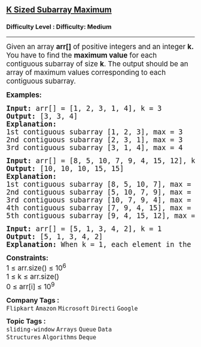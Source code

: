 <h2><a href="https://www.geeksforgeeks.org/problems/maximum-of-all-subarrays-of-size-k3101/1">K Sized Subarray Maximum</a></h2><h3>Difficulty Level : Difficulty: Medium</h3><hr><div class="problems_problem_content__Xm_eO"><p><span style="font-size: 14pt;">Given an array&nbsp;<strong>arr[]</strong> of positive integers and an integer <strong>k.</strong> You have to find the <strong>maximum value</strong> for each contiguous subarray of size <strong>k</strong>. The output should be an array of maximum values corresponding to each contiguous subarray.</span></p>
<p><span style="font-size: 14pt;"><strong>Examples:</strong></span></p>
<pre><span style="font-size: 14pt;"><strong>Input: </strong>arr[] = [1, 2, 3, 1, 4], k = 3
<strong>Output: </strong>[3, 3, 4]
<strong>Explanation: </strong>
1st contiguous subarray [1, 2, 3], max = 3
2nd contiguous subarray [2, 3, 1], max = 3
3rd contiguous subarray [3, 1, 4], max = 4</span></pre>
<pre><span style="font-size: 14pt;"><strong>Input: </strong>arr[] = [8, 5, 10, 7, 9, 4, 15, 12], k = 4
<strong>Output: </strong>[10, 10, 10, 15, 15]
<strong>Explanation: 
</strong>1st contiguous subarray [8, 5, 10, 7], max = 10
2nd contiguous subarray [5, 10, 7, 9], max = 10
3rd contiguous subarray [10, 7, 9, 4], max = 10
4th contiguous subarray [7, 9, 4, 15], max = 15
5th contiguous subarray [9, 4, 15, 12], max = 15<br></span></pre>
<pre><span style="font-size: 14pt;"><strong>Input: </strong>arr[] = [5, 1, 3, 4, 2], k = 1
<strong>Output: </strong>[5, 1, 3, 4, 2]
<strong>Explanation: </strong>When k = 1, each element in the array is its own subarray, so the output is simply the same array
</span></pre>
<p><span style="font-size: 14pt;"><strong>Constraints:</strong><br>1 ≤ arr.size() ≤ 10<sup>6</sup><br>1 ≤ k ≤ arr.size()<br>0 ≤ arr[i] ≤ 10<sup>9</sup></span></p></div><p><span style=font-size:18px><strong>Company Tags : </strong><br><code>Flipkart</code>&nbsp;<code>Amazon</code>&nbsp;<code>Microsoft</code>&nbsp;<code>Directi</code>&nbsp;<code>Google</code>&nbsp;<br><p><span style=font-size:18px><strong>Topic Tags : </strong><br><code>sliding-window</code>&nbsp;<code>Arrays</code>&nbsp;<code>Queue</code>&nbsp;<code>Data Structures</code>&nbsp;<code>Algorithms</code>&nbsp;<code>Deque</code>&nbsp;